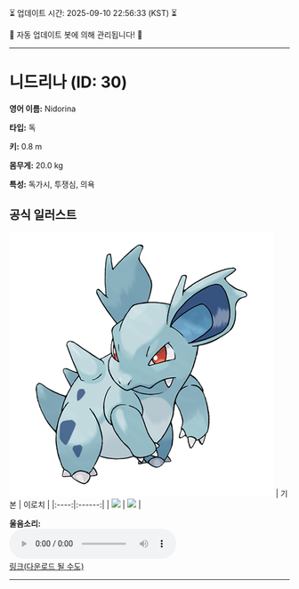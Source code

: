 
⏳ 업데이트 시간: 2025-09-10 22:56:33 (KST) ⏳

🤖 자동 업데이트 봇에 의해 관리됩니다! 🤖

---

# 니드리나 (ID: 30)
**영어 이름:** Nidorina

**타입:** 독

**키:** 0.8 m

**몸무게:** 20.0 kg

**특성:** 독가시, 투쟁심, 의욕

## 공식 일러스트
![](https://raw.githubusercontent.com/PokeAPI/sprites/master/sprites/pokemon/other/official-artwork/30.png)
| 기본 | 이로치 |
|:----:|:------:|
| <img src="http://play.pokemonshowdown.com/sprites/ani/nidorina.gif" width="200"> | <img src="http://play.pokemonshowdown.com/sprites/ani-shiny/nidorina.gif" width="200"> |

**울음소리:**<br><audio controls src="https://raw.githubusercontent.com/PokeAPI/cries/main/cries/pokemon/latest/30.ogg"></audio><br> [링크(다운로드 될 수도)](https://raw.githubusercontent.com/PokeAPI/cries/main/cries/pokemon/latest/30.ogg)


---
